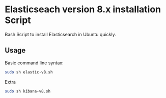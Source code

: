 Elasticseach version 8.x installation Script
===========

Bash Script to install Elasticsearch in Ubuntu quickly.

## Usage ##

Basic command line syntax:

```bash
sudo sh elastic-v8.sh
```

Extra

```bash
sudo sh kibana-v8.sh
```
